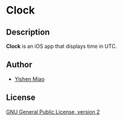 # Clock

## Description

**Clock** is an iOS app that displays time in UTC.

## Author

* [Yishen Miao](https://github.com/mys721tx)

## License

[GNU General Public License, version 2](http://www.gnu.org/licenses/gpl-2.0.html)
